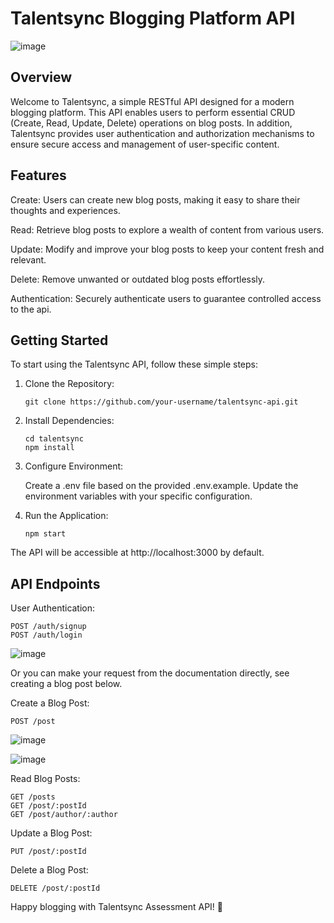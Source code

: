 # Talentsync Blogging Platform API

![image](https://github.com/habeebdindi/talentsync/assets/76703071/dd0fc872-b6bd-482f-94a2-64210c9ce5c7)

## Overview

Welcome to Talentsync, a simple RESTful API designed for a modern blogging platform. This API enables users to perform essential CRUD (Create, Read, Update, Delete) operations on blog posts. In addition, Talentsync provides user authentication and authorization mechanisms to ensure secure access and management of user-specific content.


## Features

Create: Users can create new blog posts, making it easy to share their thoughts and experiences.

Read: Retrieve blog posts to explore a wealth of content from various users.

Update: Modify and improve your blog posts to keep your content fresh and relevant.

Delete: Remove unwanted or outdated blog posts effortlessly.

Authentication: Securely authenticate users to guarantee controlled access to the api.


## Getting Started

To start using the Talentsync API, follow these simple steps:

1. Clone the Repository:

   ```
   git clone https://github.com/your-username/talentsync-api.git
   ```

3. Install Dependencies:

   ```
   cd talentsync
   npm install
   ```

4. Configure Environment:

   Create a .env file based on the provided .env.example.
   Update the environment variables with your specific configuration.

5. Run the Application:

   ```
   npm start
   ```

The API will be accessible at http://localhost:3000 by default.


## API Endpoints

User Authentication:

  ```
  POST /auth/signup
  POST /auth/login
  ```

![image](https://github.com/habeebdindi/talentsync/assets/76703071/35095ba5-50b8-4dff-8d3a-faa717523101)

Or you can make your request from the documentation directly, see creating a blog post below.


Create a Blog Post:

  ```
  POST /post
  ```

![image](https://github.com/habeebdindi/talentsync/assets/76703071/2f19d9b3-bed3-481c-9410-534abc17dc44)

![image](https://github.com/habeebdindi/talentsync/assets/76703071/d69e10bb-8d8a-4e20-b063-035c1f4c71ea)

Read Blog Posts:

  ```  
  GET /posts
  GET /post/:postId
  GET /post/author/:author
  ```

Update a Blog Post:

  ```
  PUT /post/:postId
  ```

Delete a Blog Post:

  ```
  DELETE /post/:postId
  ```

Happy blogging with Talentsync Assessment API! 🚀
